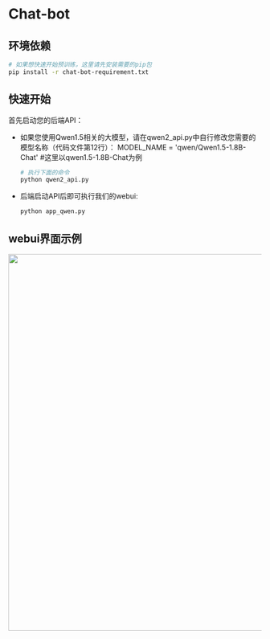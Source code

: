# Chat-bot

## 环境依赖
```bash
# 如果想快速开始预训练，这里请先安装需要的pip包
pip install -r chat-bot-requirement.txt
```
## 快速开始
首先启动您的后端API：
- 如果您使用Qwen1.5相关的大模型，请在qwen2_api.py中自行修改您需要的模型名称（代码文件第12行）： MODEL_NAME = 'qwen/Qwen1.5-1.8B-Chat' #这里以qwen1.5-1.8B-Chat为例
  ```bash
  # 执行下面的命令
  python qwen2_api.py
  ```
- 后端启动API后即可执行我们的webui:
  ```bash
  python app_qwen.py
  ```
## webui界面示例

<div align="center">
<img src="./assets/chat_bot1.gif" width="750" >
</div>
